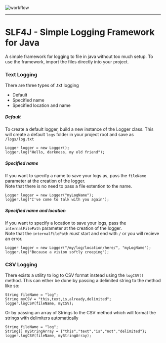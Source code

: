 ![workflow](https://github.com/S010MON/simple-logging-framework/actions/workflows/linux.yml/badge.svg)

--------------------------------------------------------------------------------------

# SLF4J - Simple Logging Framework for Java

A simple framework for logging to file in java without too much setup.  To use the framework, import the files directly into your project.

### Text Logging
There are three types of .txt logging
- Default
- Specified name
- Specified location and name

##### Default
To create a default logger, build a new instance of the Logger class.
This will create a default `logs` folder in your project root and save as `/logs/log.txt`

    Logger logger = new Logger();
    logger.log("Hello, darkness, my old friend");

##### Specified name
If you want to specify a name to save your logs as, pass the `fileName` parameter at the creation of the logger.  
Note that there is no need to pass a file extention to the name. 

    Logger logger = new Logger("myLogName");
    logger.log("I've come to talk with you again");
    
##### Specified name and location
If you want to specify a location to save your logs, pass the `internalFilePath` parameter at the creation of the logger.  
Note that the `internalFilePath` *must* start and end with `/` or you will recieve an error.

    Logger logger = new Logger("/my/log/location/here/", "myLogName");
    logger.log("Because a vision softly creeping");

### CSV Logging
There exists a utility to log to CSV format instead using the `logCSV()` method.  This can either be done by passing a delimited string to the method like so:

    String fileName = "log";
    String myCSV = "this,text,is,already,delimited";
    logger.logCSV(fileName, myCSV);
    
 Or by passing an array of Strings to the CSV method which will format the strings with delimiters automatically
 
    String fileName = "log";
    String[] myStringArray = {"this","text","is","not","delimited"};
    logger.logCSV(fileName, myStringArray);
    
